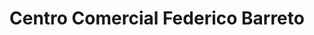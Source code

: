 ---
title: "Centro Comercial Federico Barreto"
url: /tacna/centro-comercial-federico-barreto/
shop: centro comercial
---